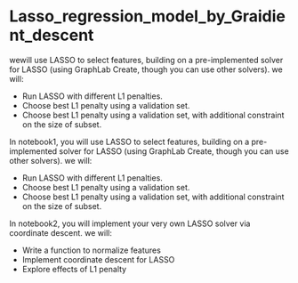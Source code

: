 # Lasso_regression_model_by_Graidient_descent
wewill use LASSO to select features, building on a pre-implemented solver for LASSO (using GraphLab Create, though you can use other solvers). we will:
* Run LASSO with different L1 penalties.
* Choose best L1 penalty using a validation set.
* Choose best L1 penalty using a validation set, with additional constraint on the size of subset.

In notebook1, you will use LASSO to select features, building on a pre-implemented solver for LASSO (using GraphLab Create, though you can use other solvers). we will:
* Run LASSO with different L1 penalties.
* Choose best L1 penalty using a validation set.
* Choose best L1 penalty using a validation set, with additional constraint on the size of subset.

In  notebook2, you will implement your very own LASSO solver via coordinate descent. we will:
* Write a function to normalize features
* Implement coordinate descent for LASSO
* Explore effects of L1 penalty

